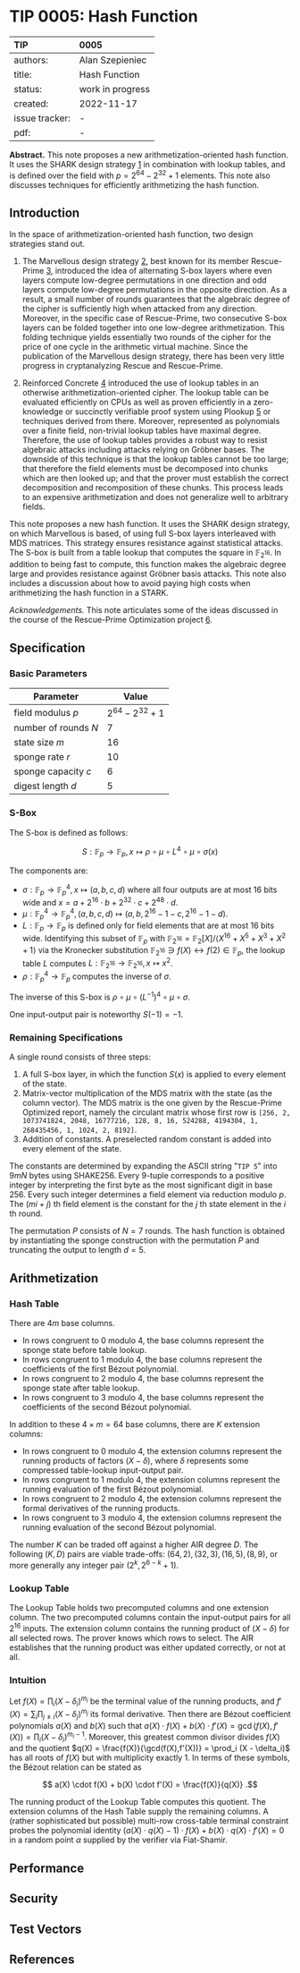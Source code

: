 # TIP 0005: Hash Function

| TIP            | 0005                                             |
|:---------------|:-------------------------------------------------|
| authors:       | Alan Szepieniec                                  |
| title:         | Hash Function                                    |
| status:        | work in progress                                 |
| created:       | 2022-11-17                                       |
| issue tracker: | - |
| pdf:           | -                     |

**Abstract.**
This note proposes a new arithmetization-oriented hash function. It uses the SHARK design strategy [1] in combination with lookup tables, and is defined over the field with $p=2^{64}-2^{32}+1$ elements. This note also discusses techniques for efficiently arithmetizing the hash function.

## Introduction

In the space of arithmetization-oriented hash function, two design strategies stand out.

 1. The Marvellous design strategy [2], best known for its member Rescue-Prime [3], introduced the idea of alternating S-box layers where even layers compute low-degree permutations in one direction and odd layers compute low-degree permutations in the opposite direction. As a result, a small number of rounds guarantees that the algebraic degree of the cipher is sufficiently high when attacked from any direction. Moreover, in the specific case of Rescue-Prime, two consecutive S-box layers can be folded together into one low-degree arithmetization. This folding technique yields essentially two rounds of the cipher for the price of one cycle in the arithmetic virtual machine. Since the publication of the Marvellous design strategy, there has been very little progress in cryptanalyzing Rescue and Rescue-Prime.

 2. Reinforced Concrete [4] introduced the use of lookup tables in an otherwise arithmetization-oriented cipher. The lookup table can be evaluated efficiently on CPUs as well as proven efficiently in a zero-knowledge or succinctly verifiable proof system using Plookup [5] or techniques derived from there. Moreover, represented as polynomials over a finite field, non-trivial lookup tables have maximal degree. Therefore, the use of lookup tables provides a robust way to resist algebraic attacks including attacks relying on Gröbner bases. The downside of this technique is that the lookup tables cannot be too large; that therefore the field elements must be decomposed into chunks which are then looked up; and that the prover must establish the correct decomposition and recomposition of these chunks. This process leads to an expensive arithmetization and does not generalize well to arbitrary fields.

This note proposes a new hash function. It uses the SHARK design strategy, on which Marvellous is based, of using full S-box layers interleaved with MDS matrices. This strategy ensures resistance against statistical attacks. The S-box is built from a table lookup that computes the square in $\mathbb{F}_{2^{16}}$. In addition to being fast to compute, this function makes the algebraic degree large and provides resistance against Gröbner basis attacks. This note also includes a discussion about how to avoid paying high costs when arithmetizing the hash function in a STARK.

*Acknowledgements.* This note articulates some of the ideas discussed in the course of the Rescue-Prime Optimization project [6].

## Specification

### Basic Parameters 

| Parameter | Value |
|-----------|-------|
| field modulus $p$ | $2^{64} - 2^{32} + 1$ |
| number of rounds $N$ | 7 |
| state size $m$ | 16 |
| sponge rate $r$ | 10 |
| sponge capacity $c$ | 6 |
| digest length $d$ | 5 |

### S-Box

The S-box is defined as follows:

$$ S : \mathbb{F}_p \rightarrow \mathbb{F}_p,  x \mapsto \rho \circ \mu \circ L^4 \circ \mu \circ \sigma  (x) $$

The components are:

 - $\sigma : \mathbb{F}_p \rightarrow \mathbb{F}_p^4, x \mapsto (a, b, c, d)$ where all four outputs are at most 16 bits wide and $x = a + 2^{16} \cdot b + 2^{32} \cdot c + 2^{48} \cdot d$.
 - $\mu : \mathbb{F}_p^4 \rightarrow \mathbb{F}_p^4, (a, b, c, d) \mapsto (a, b, 2^{16}-1 - c, 2^{16}-1 - d)$.
 - $L : \mathbb{F}_ p \rightarrow \mathbb{F}_ p$ is defined only for field elements that are at most 16 bits wide. Identifying this subset of $\mathbb{F}_ p$ with $\mathbb{F}_ {2^{16}} = \mathbb{F}_ {2}[X] / \langle X^{16} + X^5 + X^3 + X^2 + 1 \rangle$ via the Kronecker substitution $\mathbb{F}_ {2^{16}} \ni f(X) \leftrightarrow f(2) \in \mathbb{F}_ p$, the lookup table $L$ computes $L : \mathbb{F}_ {2^{16}} \rightarrow \mathbb{F}_ {2^{16}}, x \mapsto x^2$.
 - $\rho : \mathbb{F}_ p^4 \rightarrow \mathbb{F}_ p$ computes the inverse of $\sigma$.

The inverse of this S-box is $\rho \circ \mu \circ (L^{-1})^4 \circ \mu \circ \sigma$.

One input-output pair is noteworthy $S(-1) = -1$.

### Remaining Specifications

A single round consists of three steps:

 1. A full S-box layer, in which the function $S(x)$ is applied to every element of the state.
 2. Matrix-vector multiplication of the MDS matrix with the state (as the column vector). The MDS matrix is the one given by the Rescue-Prime Optimized report, namely the circulant matrix whose first row is `[256, 2, 1073741824, 2048, 16777216, 128, 8, 16, 524288, 4194304, 1, 268435456, 1, 1024, 2, 8192]`.
 3. Addition of constants. A preselected random constant is added into every element of the state.

The constants are determined by expanding the ASCII string "`TIP 5`" into $9 m N$ bytes using SHAKE256. Every 9-tuple corresponds to a positive integer by interpreting the first byte as the most significant digit in base 256. Every such integer determines a field element via reduction modulo $p$. The $(mi + j)$ th field element is the constant for the $j$ th state element in the $i$ th round.

The permutation $P$ consists of $N = 7$ rounds. The hash function is obtained by instantiating the sponge construction with the permutation $P$ and truncating the output to length $d = 5$.

## Arithmetization

### Hash Table

There are $4m$ base columns.

 - In rows congruent to 0 modulo 4, the base columns represent the sponge state before table lookup.
 - In rows congruent to 1 modulo 4, the base columns represent the coefficients of the first Bézout polynomial.
 - In rows congruent to 2 modulo 4, the base columns represent the sponge state after table lookup. 
 - In rows congruent to 3 modulo 4, the base columns represent the coefficients of the second Bézout polynomial.

In addition to these $4 \times m = 64$ base columns, there are $K$ extension columns:

 - In rows congruent to 0 modulo 4, the extension columns represent the running products of factors $(X - \delta)$, where $\delta$ represents some compressed table-lookup input-output pair.
 - In rows congruent to 1 modulo 4, the extension columns represent the running evaluation of the first Bézout polynomial.
 - In rows congruent to 2 modulo 4, the extension columns represent the formal derivatives of the running products.
 - In rows congruent to 3 modulo 4, the extension columns represent the running evaluation of the second Bézout polynomial.

The number $K$ can be traded off against a higher AIR degree $D$. The following $(K, D)$ pairs are viable trade-offs: $(64, 2), (32, 3), (16, 5), (8,9)$, or more generally any integer pair $(2^k, 2^{6-k}+1)$.

### Lookup Table

The Lookup Table holds two precomputed columns and one extension column. The two precomputed columns contain the input-output pairs for all $2^{16}$ inputs. The extension column contains the running product of $(X - \delta)$ for all selected rows. The prover knows which rows to select. The AIR establishes that the running product was either updated correctly, or not at all.

### Intuition

Let $f(X) = \prod_i (X - \delta_i)^{m_i}$ be the terminal value of the running products, and $f'(X) = \sum_i \prod_{j \neq i} (X - \delta_j)^{m_j}$ its formal derivative. Then there are Bézout coefficient polynomials $a(X)$ and $b(X)$ such that $a(X) \cdot f(X) + b(X) \cdot f'(X) = \gcd(f(X), f'(X)) = \prod_i (X - \delta_i)^{m_i-1}$. Moreover, this greatest common divisor divides $f(X)$ and the quotient $q(X) = \frac{f(X)}{\gcd(f(X),f'(X))} = \prod_i (X - \delta_i)$ has all roots of $f(X)$ but with multiplicity exactly 1. In terms of these symbols, the Bézout relation can be stated as

$$ a(X) \cdot f(X) + b(X) \cdot f'(X) = \frac{f(X)}{q(X)} .$$

The running product of the Lookup Table computes this quotient. The extension columns of the Hash Table supply the remaining columns. A (rather sophisticated but possible) multi-row cross-table terminal constraint probes the polynomial identity $(a(X) \cdot q(X) - 1) \cdot f(X) + b(X) \cdot q(X) \cdot f'(X) = 0$ in a random point $\alpha$ supplied by the verifier via Fiat-Shamir. 

## Performance

## Security

## Test Vectors

## References

[1]: https://www.iacr.org/cryptodb/data/paper.php?pubkey=3167
[2]: https://eprint.iacr.org/2019/426
[3]: https://eprint.iacr.org/2020/1143
[4]: https://eprint.iacr.org/2021/1038
[5]: https://eprint.iacr.org/2020/315
[6]: https://eprint.iacr.org/2022/1577